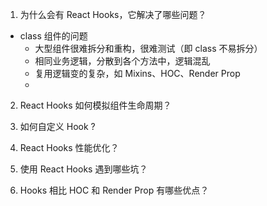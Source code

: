 1. 为什么会有 React Hooks，它解决了哪些问题？
  * class 组件的问题
    * 大型组件很难拆分和重构，很难测试（即 class 不易拆分）
    * 相同业务逻辑，分散到各个方法中，逻辑混乱
    * 复用逻辑变的复杂，如 Mixins、HOC、Render Prop
    * 

2. React Hooks 如何模拟组件生命周期？

3. 如何自定义 Hook ?

4. React Hooks 性能优化？

5. 使用 React Hooks 遇到哪些坑？

6. Hooks 相比 HOC 和 Render Prop 有哪些优点？